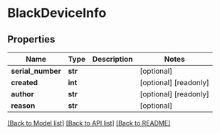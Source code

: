 # BlackDeviceInfo


## Properties
Name | Type | Description | Notes
------------ | ------------- | ------------- | -------------
**serial_number** | **str** |  | [optional] 
**created** | **int** |  | [optional] [readonly] 
**author** | **str** |  | [optional] [readonly] 
**reason** | **str** |  | [optional] 

[[Back to Model list]](../README.md#documentation-for-models) [[Back to API list]](../README.md#documentation-for-api-endpoints) [[Back to README]](../README.md)



